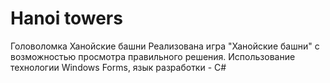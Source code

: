# Hanoi towers
Головоломка Ханойские башни 
Реализована игра "Ханойские башни" с возможностью просмотра правильного решения.
Использование технологии Windows Forms, язык разработки - C#
